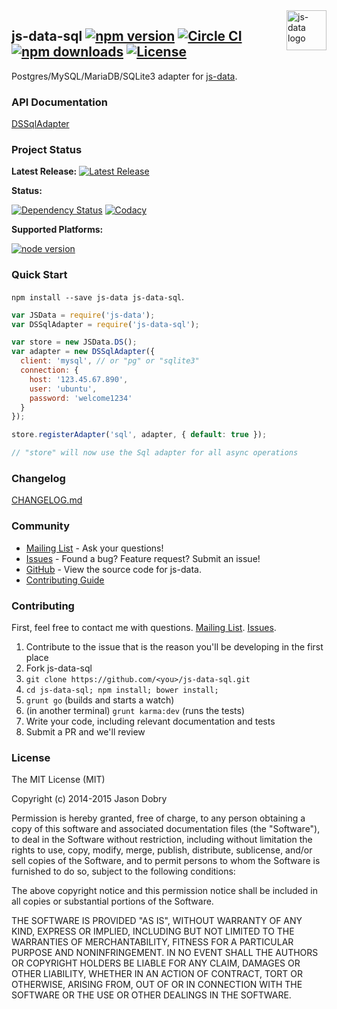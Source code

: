 <img src="https://raw.githubusercontent.com/js-data/js-data/master/js-data.png" alt="js-data logo" title="js-data" align="right" width="64" height="64" />

## js-data-sql [![npm version](https://img.shields.io/npm/v/js-data-sql.svg?style=flat-square)](https://www.npmjs.org/package/js-data-sql) [![Circle CI](https://img.shields.io/circleci/project/js-data/js-data-sql/master.svg?style=flat-square)](https://circleci.com/gh/js-data/js-data-sql/tree/master) [![npm downloads](https://img.shields.io/npm/dm/js-data-sql.svg?style=flat-square)](https://www.npmjs.org/package/js-data-sql) [![License](https://img.shields.io/badge/license-MIT-blue.svg?style=flat-square)](https://github.com/js-data/js-data-sql/blob/master/LICENSE)

Postgres/MySQL/MariaDB/SQLite3 adapter for [js-data](http://www.js-data.io/).

### API Documentation
[DSSqlAdapter](http://www.js-data.io/docs/dssqladapter)

### Project Status

__Latest Release:__ [![Latest Release](https://img.shields.io/github/release/js-data/js-data-sql.svg?style=flat-square)](https://github.com/js-data/js-data-sql/releases)

__Status:__

[![Dependency Status](https://img.shields.io/gemnasium/js-data/js-data-sql.svg?style=flat-square)](https://gemnasium.com/js-data/js-data-sql) [![Codacy](https://img.shields.io/codacy/4da2bc1bbca74fd38c4532cb8bc8d40a.svg?style=flat-square)](https://www.codacy.com/public/jasondobry/js-data-sql/dashboard)

__Supported Platforms:__

[![node version](https://img.shields.io/badge/Node-0.10%2B-green.svg?style=flat-square)](https://github.com/js-data/js-data)

### Quick Start
`npm install --save js-data js-data-sql`.

```js
var JSData = require('js-data');
var DSSqlAdapter = require('js-data-sql');

var store = new JSData.DS();
var adapter = new DSSqlAdapter({
  client: 'mysql', // or "pg" or "sqlite3"
  connection: {
    host: '123.45.67.890',
    user: 'ubuntu',
    password: 'welcome1234'
  }
});

store.registerAdapter('sql', adapter, { default: true });

// "store" will now use the Sql adapter for all async operations
```

### Changelog
[CHANGELOG.md](https://github.com/js-data/js-data-sql/blob/master/CHANGELOG.md)

### Community
- [Mailing List](https://groups.io/org/groupsio/jsdata) - Ask your questions!
- [Issues](https://github.com/js-data/js-data-sql/issues) - Found a bug? Feature request? Submit an issue!
- [GitHub](https://github.com/js-data/js-data-sql) - View the source code for js-data.
- [Contributing Guide](https://github.com/js-data/js-data-sql/blob/master/CONTRIBUTING.md)

### Contributing

First, feel free to contact me with questions. [Mailing List](https://groups.io/org/groupsio/jsdata). [Issues](https://github.com/js-data/js-data-sql/issues).

1. Contribute to the issue that is the reason you'll be developing in the first place
1. Fork js-data-sql
1. `git clone https://github.com/<you>/js-data-sql.git`
1. `cd js-data-sql; npm install; bower install;`
1. `grunt go` (builds and starts a watch)
1. (in another terminal) `grunt karma:dev` (runs the tests)
1. Write your code, including relevant documentation and tests
1. Submit a PR and we'll review

### License

The MIT License (MIT)

Copyright (c) 2014-2015 Jason Dobry

Permission is hereby granted, free of charge, to any person obtaining a copy
of this software and associated documentation files (the "Software"), to deal
in the Software without restriction, including without limitation the rights
to use, copy, modify, merge, publish, distribute, sublicense, and/or sell
copies of the Software, and to permit persons to whom the Software is
furnished to do so, subject to the following conditions:

The above copyright notice and this permission notice shall be included in all
copies or substantial portions of the Software.

THE SOFTWARE IS PROVIDED "AS IS", WITHOUT WARRANTY OF ANY KIND, EXPRESS OR
IMPLIED, INCLUDING BUT NOT LIMITED TO THE WARRANTIES OF MERCHANTABILITY,
FITNESS FOR A PARTICULAR PURPOSE AND NONINFRINGEMENT. IN NO EVENT SHALL THE
AUTHORS OR COPYRIGHT HOLDERS BE LIABLE FOR ANY CLAIM, DAMAGES OR OTHER
LIABILITY, WHETHER IN AN ACTION OF CONTRACT, TORT OR OTHERWISE, ARISING FROM,
OUT OF OR IN CONNECTION WITH THE SOFTWARE OR THE USE OR OTHER DEALINGS IN THE
SOFTWARE.
